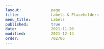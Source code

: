 ```yaml
---
layout:             page
title:              Labels & Placeholders
menu_title:         Labels
published:          true
date:               2021-11-20
modified:           2021-12-14  
order:              /02/06
---
```

